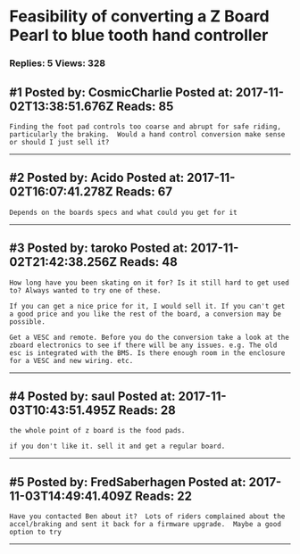 # Feasibility of converting a Z Board Pearl to blue tooth hand controller

### Replies: 5 Views: 328

## \#1 Posted by: CosmicCharlie Posted at: 2017-11-02T13:38:51.676Z Reads: 85

```
Finding the foot pad controls too coarse and abrupt for safe riding, particularly the braking.  Would a hand control conversion make sense or should I just sell it?
```

---
## \#2 Posted by: Acido Posted at: 2017-11-02T16:07:41.278Z Reads: 67

```
Depends on the boards specs and what could you get for it
```

---
## \#3 Posted by: taroko Posted at: 2017-11-02T21:42:38.256Z Reads: 48

```
How long have you been skating on it for? Is it still hard to get used to? Always wanted to try one of these.

If you can get a nice price for it, I would sell it. If you can't get a good price and you like the rest of the board, a conversion may be possible.

Get a VESC and remote. Before you do the conversion take a look at the zboard electronics to see if there will be any issues. e.g. The old esc is integrated with the BMS. Is there enough room in the enclosure for a VESC and new wiring. etc.
```

---
## \#4 Posted by: saul Posted at: 2017-11-03T10:43:51.495Z Reads: 28

```
the whole point of z board is the food pads.

if you don't like it. sell it and get a regular board.
```

---
## \#5 Posted by: FredSaberhagen Posted at: 2017-11-03T14:49:41.409Z Reads: 22

```
Have you contacted Ben about it?  Lots of riders complained about the accel/braking and sent it back for a firmware upgrade.  Maybe a good option to try
```

---

